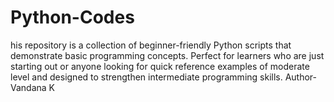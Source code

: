 # Python-Codes
his repository is a collection of beginner-friendly Python scripts that demonstrate basic programming concepts. Perfect for learners who are just starting out or anyone looking for quick reference examples of moderate level and designed to strengthen intermediate programming skills. 
Author- Vandana K
